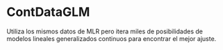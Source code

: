 # ContDataGLM

Utiliza los mismos datos de MLR pero itera miles de posibilidades de modelos lineales generalizados continuos para encontrar el mejor ajuste.
